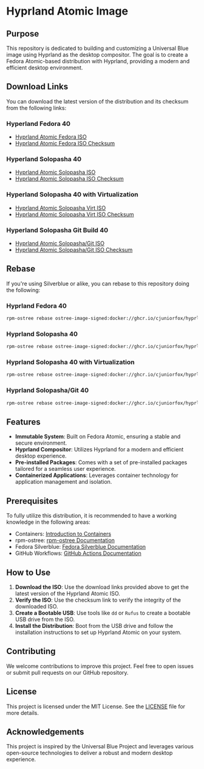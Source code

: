 # Hyprland Atomic Image

## Purpose

This repository is dedicated to building and customizing a Universal Blue image using Hyprland as the desktop compositor. The goal is to create a Fedora Atomic-based distribution with Hyprland, providing a modern and efficient desktop environment.

## Download Links

You can download the latest version of the distribution and its checksum from the following links:

### Hyperland Fedora 40

- [Hyprland Atomic Fedora ISO](https://juniorfox-net-isos.s3.sa-east-1.amazonaws.com/hyprland-atomic-fedora-x86_64-40.iso)
- [Hyprland Atomic Fedora ISO Checksum](https://juniorfox-net-isos.s3.sa-east-1.amazonaws.com/hyprland-atomic-fedora-x86_64-40.iso-CHECKSUM)

### Hyperland Solopasha 40

- [Hyprland Atomic Solopasha ISO](https://juniorfox-net-isos.s3.sa-east-1.amazonaws.com/hyprland-atomic-solopasha-x86_64-40.iso)
- [Hyprland Atomic Solopasha ISO Checksum](https://juniorfox-net-isos.s3.sa-east-1.amazonaws.com/hyprland-atomic-solopasha-x86_64-40.iso-CHECKSUM)

### Hyperland Solopasha 40 with Virtualization

- [Hyprland Atomic Solopasha Virt ISO](https://juniorfox-net-isos.s3.sa-east-1.amazonaws.com/hyprland-atomic-solopasha-virt-x86_64-40.iso)
- [Hyprland Atomic Solopasha Virt ISO Checksum](https://juniorfox-net-isos.s3.sa-east-1.amazonaws.com/hyprland-atomic-solopasha-virt-x86_64-40.iso-CHECKSUM)

### Hyperland Solopasha Git Build 40

- [Hyprland Atomic Solopasha/Git ISO](https://juniorfox-net-isos.s3.sa-east-1.amazonaws.com/hyprland-atomic-git-x86_64-40.iso)
- [Hyprland Atomic Solopasha/Git ISO Checksum](https://juniorfox-net-isos.s3.sa-east-1.amazonaws.com/hyprland-atomic-git-x86_64-40.iso-CHECKSUM)

## Rebase

If you're using Silverblue or alike, you can rebase to this repository doing the following:

### Hyprland Fedora 40

```sh
rpm-ostree rebase ostree-image-signed:docker://ghcr.io/cjuniorfox/hyprland-atomic-fedora:40
```

### Hyprland Solopasha 40

```sh
rpm-ostree rebase ostree-image-signed:docker://ghcr.io/cjuniorfox/hyprland-atomic-solopasha:40
```

### Hyprland Solopasha 40 with Virtualization

```sh
rpm-ostree rebase ostree-image-signed:docker://ghcr.io/cjuniorfox/hyprland-atomic-solopasha-virt:40
```

### Hyprland Solopasha/Git 40

```sh
rpm-ostree rebase ostree-image-signed:docker://ghcr.io/cjuniorfox/hyprland-atomic-git:40
```

## Features

- **Immutable System**: Built on Fedora Atomic, ensuring a stable and secure environment.
- **Hyprland Compositor**: Utilizes Hyprland for a modern and efficient desktop experience.
- **Pre-installed Packages**: Comes with a set of pre-installed packages tailored for a seamless user experience.
- **Containerized Applications**: Leverages container technology for application management and isolation.

## Prerequisites

To fully utilize this distribution, it is recommended to have a working knowledge in the following areas:

- Containers: [Introduction to Containers](https://www.youtube.com/watch?v=SnSH8Ht3MIc)
- rpm-ostree: [rpm-ostree Documentation](https://coreos.github.io/rpm-ostree/container/)
- Fedora Silverblue: [Fedora Silverblue Documentation](https://docs.fedoraproject.org/en-US/fedora-silverblue/)
- GitHub Workflows: [GitHub Actions Documentation](https://docs.github.com/en/actions/using-workflows)

## How to Use

1. **Download the ISO**: Use the download links provided above to get the latest version of the Hyprland Atomic ISO.
2. **Verify the ISO**: Use the checksum link to verify the integrity of the downloaded ISO.
3. **Create a Bootable USB**: Use tools like `dd` or `Rufus` to create a bootable USB drive from the ISO.
4. **Install the Distribution**: Boot from the USB drive and follow the installation instructions to set up Hyprland Atomic on your system.

## Contributing

We welcome contributions to improve this project. Feel free to open issues or submit pull requests on our GitHub repository.

## License

This project is licensed under the MIT License. See the [LICENSE](LICENSE) file for more details.

## Acknowledgements

This project is inspired by the Universal Blue Project and leverages various open-source technologies to deliver a robust and modern desktop experience.
